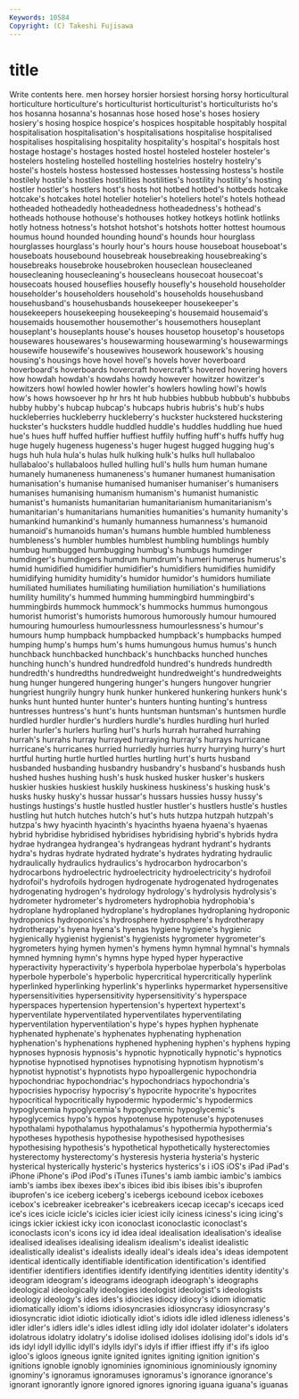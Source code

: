 ```yaml
---
Keywords: 10584 
Copyright: (C) Takeshi Fujisawa
---
```


# title

Write contents here.
men horsey horsier
horsiest horsing horsy horticultural horticulture horticulture's horticulturist horticulturist's horticulturists ho's
hos hosanna hosanna's hosannas hose hosed hose's hoses hosiery hosiery's
hosing hospice hospice's hospices hospitable hospitably hospital hospitalisation hospitalisation's hospitalisations
hospitalise hospitalised hospitalises hospitalising hospitality hospitality's hospital's hospitals host hostage
hostage's hostages hosted hostel hosteled hosteler hosteler's hostelers hosteling hostelled
hostelling hostelries hostelry hostelry's hostel's hostels hostess hostessed hostesses hostessing
hostess's hostile hostilely hostile's hostiles hostilities hostilities's hostility hostility's hosting
hostler hostler's hostlers host's hosts hot hotbed hotbed's hotbeds hotcake
hotcake's hotcakes hotel hotelier hotelier's hoteliers hotel's hotels hothead hotheaded
hotheadedly hotheadedness hotheadedness's hothead's hotheads hothouse hothouse's hothouses hotkey hotkeys
hotlink hotlinks hotly hotness hotness's hotshot hotshot's hotshots hotter hottest
houmous houmus hound hounded hounding hound's hounds hour hourglass hourglasses
hourglass's hourly hour's hours house houseboat houseboat's houseboats housebound housebreak
housebreaking housebreaking's housebreaks housebroke housebroken houseclean housecleaned housecleaning housecleaning's housecleans
housecoat housecoat's housecoats housed houseflies housefly housefly's household householder householder's
householders household's households househusband househusband's househusbands housekeeper housekeeper's housekeepers housekeeping
housekeeping's housemaid housemaid's housemaids housemother housemother's housemothers houseplant houseplant's houseplants
house's houses housetop housetop's housetops housewares housewares's housewarming housewarming's housewarmings
housewife housewife's housewives housework housework's housing housing's housings hove hovel
hovel's hovels hover hoverboard hoverboard's hoverboards hovercraft hovercraft's hovered hovering
hovers how howdah howdah's howdahs howdy however howitzer howitzer's howitzers
howl howled howler howler's howlers howling howl's howls how's hows
howsoever hp hr hrs ht hub hubbies hubbub hubbub's hubbubs
hubby hubby's hubcap hubcap's hubcaps hubris hubris's hub's hubs huckleberries
huckleberry huckleberry's huckster huckstered huckstering huckster's hucksters huddle huddled huddle's
huddles huddling hue hued hue's hues huff huffed huffier huffiest
huffily huffing huff's huffs huffy hug huge hugely hugeness hugeness's
huger hugest hugged hugging hug's hugs huh hula hula's hulas
hulk hulking hulk's hulks hull hullabaloo hullabaloo's hullabaloos hulled hulling
hull's hulls hum human humane humanely humaneness humaneness's humaner humanest
humanisation humanisation's humanise humanised humaniser humaniser's humanisers humanises humanising humanism
humanism's humanist humanistic humanist's humanists humanitarian humanitarianism humanitarianism's humanitarian's humanitarians
humanities humanities's humanity humanity's humankind humankind's humanly humanness humanness's humanoid
humanoid's humanoids human's humans humble humbled humbleness humbleness's humbler humbles
humblest humbling humblings humbly humbug humbugged humbugging humbug's humbugs humdinger
humdinger's humdingers humdrum humdrum's humeri humerus humerus's humid humidified humidifier
humidifier's humidifiers humidifies humidify humidifying humidity humidity's humidor humidor's humidors
humiliate humiliated humiliates humiliating humiliation humiliation's humiliations humility humility's hummed
humming hummingbird hummingbird's hummingbirds hummock hummock's hummocks hummus humongous humorist
humorist's humorists humorous humorously humour humoured humouring humourless humourlessness humourlessness's
humour's humours hump humpback humpbacked humpback's humpbacks humped humping hump's
humps hum's hums humungous humus humus's hunch hunchback hunchbacked hunchback's
hunchbacks hunched hunches hunching hunch's hundred hundredfold hundred's hundreds hundredth
hundredth's hundredths hundredweight hundredweight's hundredweights hung hunger hungered hungering hunger's
hungers hungover hungrier hungriest hungrily hungry hunk hunker hunkered hunkering
hunkers hunk's hunks hunt hunted hunter hunter's hunters hunting hunting's
huntress huntresses huntress's hunt's hunts huntsman huntsman's huntsmen hurdle hurdled
hurdler hurdler's hurdlers hurdle's hurdles hurdling hurl hurled hurler hurler's
hurlers hurling hurl's hurls hurrah hurrahed hurrahing hurrah's hurrahs hurray
hurrayed hurraying hurray's hurrays hurricane hurricane's hurricanes hurried hurriedly hurries
hurry hurrying hurry's hurt hurtful hurting hurtle hurtled hurtles hurtling
hurt's hurts husband husbanded husbanding husbandry husbandry's husband's husbands hush
hushed hushes hushing hush's husk husked husker husker's huskers huskier
huskies huskiest huskily huskiness huskiness's husking husk's husks husky husky's
hussar hussar's hussars hussies hussy hussy's hustings hustings's hustle hustled
hustler hustler's hustlers hustle's hustles hustling hut hutch hutches hutch's
hut's huts hutzpa hutzpah hutzpah's hutzpa's hwy hyacinth hyacinth's hyacinths
hyaena hyaena's hyaenas hybrid hybridise hybridised hybridises hybridising hybrid's hybrids
hydra hydrae hydrangea hydrangea's hydrangeas hydrant hydrant's hydrants hydra's hydras
hydrate hydrated hydrate's hydrates hydrating hydraulic hydraulically hydraulics hydraulics's hydrocarbon
hydrocarbon's hydrocarbons hydroelectric hydroelectricity hydroelectricity's hydrofoil hydrofoil's hydrofoils hydrogen hydrogenate
hydrogenated hydrogenates hydrogenating hydrogen's hydrology hydrology's hydrolysis hydrolysis's hydrometer hydrometer's
hydrometers hydrophobia hydrophobia's hydroplane hydroplaned hydroplane's hydroplanes hydroplaning hydroponic hydroponics
hydroponics's hydrosphere hydrosphere's hydrotherapy hydrotherapy's hyena hyena's hyenas hygiene hygiene's
hygienic hygienically hygienist hygienist's hygienists hygrometer hygrometer's hygrometers hying hymen
hymen's hymens hymn hymnal hymnal's hymnals hymned hymning hymn's hymns
hype hyped hyper hyperactive hyperactivity hyperactivity's hyperbola hyperbolae hyperbola's hyperbolas
hyperbole hyperbole's hyperbolic hypercritical hypercritically hyperlink hyperlinked hyperlinking hyperlink's hyperlinks
hypermarket hypersensitive hypersensitivities hypersensitivity hypersensitivity's hyperspace hyperspaces hypertension hypertension's hypertext
hypertext's hyperventilate hyperventilated hyperventilates hyperventilating hyperventilation hyperventilation's hype's hypes hyphen
hyphenate hyphenated hyphenate's hyphenates hyphenating hyphenation hyphenation's hyphenations hyphened hyphening
hyphen's hyphens hyping hypnoses hypnosis hypnosis's hypnotic hypnotically hypnotic's hypnotics
hypnotise hypnotised hypnotises hypnotising hypnotism hypnotism's hypnotist hypnotist's hypnotists hypo
hypoallergenic hypochondria hypochondriac hypochondriac's hypochondriacs hypochondria's hypocrisies hypocrisy hypocrisy's hypocrite
hypocrite's hypocrites hypocritical hypocritically hypodermic hypodermic's hypodermics hypoglycemia hypoglycemia's hypoglycemic
hypoglycemic's hypoglycemics hypo's hypos hypotenuse hypotenuse's hypotenuses hypothalami hypothalamus hypothalamus's
hypothermia hypothermia's hypotheses hypothesis hypothesise hypothesised hypothesises hypothesising hypothesis's hypothetical
hypothetically hysterectomies hysterectomy hysterectomy's hysteresis hysteria hysteria's hysteric hysterical hysterically
hysteric's hysterics hysterics's i iOS iOS's iPad iPad's iPhone iPhone's
iPod iPod's iTunes iTunes's iamb iambic iambic's iambics iamb's iambs
ibex ibexes ibex's ibices ibid ibis ibises ibis's ibuprofen ibuprofen's
ice iceberg iceberg's icebergs icebound icebox iceboxes icebox's icebreaker icebreaker's
icebreakers icecap icecap's icecaps iced ice's ices icicle icicle's icicles
icier iciest icily iciness iciness's icing icing's icings ickier ickiest
icky icon iconoclast iconoclastic iconoclast's iconoclasts icon's icons icy id
idea ideal idealisation idealisation's idealise idealised idealises idealising idealism idealism's
idealist idealistic idealistically idealist's idealists ideally ideal's ideals idea's ideas
idempotent identical identically identifiable identification identification's identified identifier identifiers identifies
identify identifying identities identity identity's ideogram ideogram's ideograms ideograph ideograph's
ideographs ideological ideologically ideologies ideologist ideologist's ideologists ideology ideology's ides
ides's idiocies idiocy idiocy's idiom idiomatic idiomatically idiom's idioms idiosyncrasies
idiosyncrasy idiosyncrasy's idiosyncratic idiot idiotic idiotically idiot's idiots idle idled
idleness idleness's idler idler's idlers idle's idles idlest idling idly
idol idolater idolater's idolaters idolatrous idolatry idolatry's idolise idolised idolises
idolising idol's idols id's ids idyl idyll idyllic idyll's idylls
idyl's idyls if iffier iffiest iffy if's ifs igloo igloo's
igloos igneous ignite ignited ignites igniting ignition ignition's ignitions ignoble
ignobly ignominies ignominious ignominiously ignominy ignominy's ignoramus ignoramuses ignoramus's ignorance
ignorance's ignorant ignorantly ignore ignored ignores ignoring iguana iguana's iguanas
